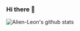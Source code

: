 ### Hi there 👋

![Alien-Leon's github stats](https://github-readme-stats.vercel.app/api?username=Alien-Leon&count_private=true&theme=dracula)

<!--
**Alien-Leon/Alien-Leon** is a ✨ _special_ ✨ repository because its `README.md` (this file) appears on your GitHub profile.

Here are some ideas to get you started:

- 🔭 I’m currently working on ...
- 🌱 I’m currently learning ...
- 👯 I’m looking to collaborate on ...
- 🤔 I’m looking for help with ...
- 💬 Ask me about ...
- 📫 How to reach me: ...
- 😄 Pronouns: ...
- ⚡ Fun fact: ...
-->
